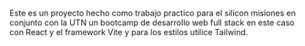 Este es un proyecto hecho como trabajo practico para el silicon misiones en conjunto con la UTN un bootcamp de desarrollo web full stack en este caso con React y el framework Vite y para los estilos utilice Tailwind.
